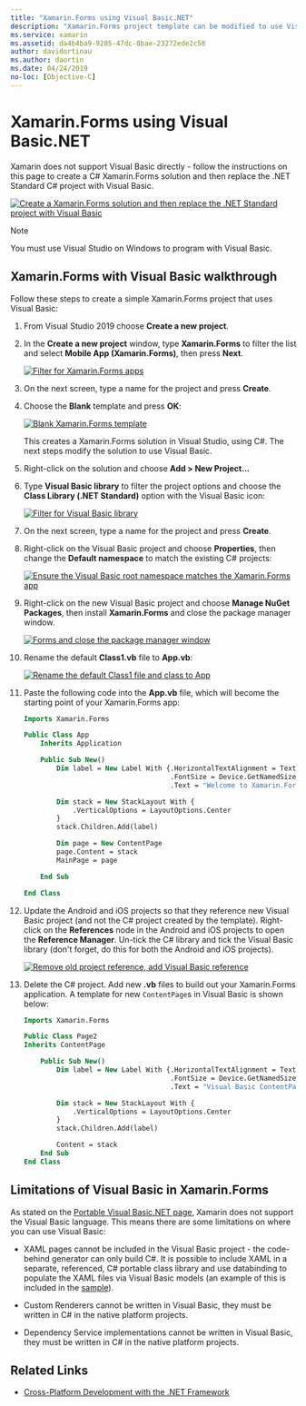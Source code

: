 ```yaml
---
title: "Xamarin.Forms using Visual Basic.NET"
description: "Xamarin.Forms project template can be modified to use Visual Basic for the main assembly, effectively allowing you to build cross-platform mobile apps using VB.NET."
ms.service: xamarin
ms.assetid: da4b4ba9-9205-47dc-8bae-23272ede2c50
author: davidortinau
ms.author: daortin
ms.date: 04/24/2019
no-loc: [Objective-C]
---
```

# Xamarin.Forms using Visual Basic.NET

Xamarin does not support Visual Basic directly - follow the instructions on
this page to create a C# Xamarin.Forms solution and then replace the
.NET Standard C# project with Visual Basic.

[![Create a Xamarin.Forms solution and then replace the .NET Standard project with Visual Basic](xamarin-forms-images/hero-sml.png)](xamarin-forms-images/hero.png#lightbox)

> [!NOTE]
> You must use Visual Studio on Windows to program with Visual Basic.

## Xamarin.Forms with Visual Basic walkthrough

Follow these steps to create a simple Xamarin.Forms project that uses Visual Basic:

1. From Visual Studio 2019 choose **Create a new project**.

2. In the **Create a new project** window, type **Xamarin.Forms** to filter the list and select **Mobile App (Xamarin.Forms)**, then press **Next**.

    [![Filter for Xamarin.Forms apps](xamarin-forms-images/02-sml.png)](xamarin-forms-images/02.png#lightbox)

3. On the next screen, type a name for the project and press **Create**.

4. Choose the **Blank** template and press **OK**:

    [![Blank Xamarin.Forms template](xamarin-forms-images/04-sml.png)](xamarin-forms-images/04.png#lightbox)

    This creates a Xamarin.Forms solution in Visual Studio, using C#. The next steps modify the solution to use Visual Basic.

5. Right-click on the solution and choose **Add > New Project...**

6. Type **Visual Basic library** to filter the project options and choose the **Class Library (.NET Standard)** option with the Visual Basic icon:

    [![Filter for Visual Basic library](xamarin-forms-images/06-sml.png)](xamarin-forms-images/06.png#lightbox)

7. On the next screen, type a name for the project and press **Create**.

8. Right-click on the Visual Basic project and choose **Properties**, then
  change the **Default namespace** to match the existing C# projects:

    [![Ensure the Visual Basic root namespace matches the Xamarin.Forms app](xamarin-forms-images/07a-sml.png)](xamarin-forms-images/07a.png#lightbox)

9. Right-click on the new Visual Basic project and choose **Manage NuGet Packages**,
then install **Xamarin.Forms** and close the package manager window.

    [![Forms and close the package manager window](xamarin-forms-images/07b-sml.png)](xamarin-forms-images/07b.png#lightbox)

10. Rename the default **Class1.vb** file to **App.vb**:

    [![Rename the default Class1 file and class to App](xamarin-forms-images/08.png)](xamarin-forms-images/08.png#lightbox)

11. Paste the following code into the **App.vb** file, which will become the starting
point of your Xamarin.Forms app:

    ```vb
    Imports Xamarin.Forms

    Public Class App
        Inherits Application

        Public Sub New()
            Dim label = New Label With {.HorizontalTextAlignment = TextAlignment.Center,
                                        .FontSize = Device.GetNamedSize(NamedSize.Medium, GetType(Label)),
                                        .Text = "Welcome to Xamarin.Forms with Visual Basic.NET"}

            Dim stack = New StackLayout With {
                .VerticalOptions = LayoutOptions.Center
            }
            stack.Children.Add(label)

            Dim page = New ContentPage
            page.Content = stack
            MainPage = page

        End Sub

    End Class
    ```

12. Update the Android and iOS projects so that they reference new Visual Basic project (and not the C# project created by the template).
Right-click on the **References** node in the Android and iOS projects to open the
**Reference Manager**. Un-tick the C# library and tick the Visual Basic library
(don't forget, do this for both the Android and iOS projects).

    [![Remove old project reference, add Visual Basic reference](xamarin-forms-images/10-sml.png)](xamarin-forms-images/10.png#lightbox)

13. Delete the C# project. Add new **.vb** files to build out your
Xamarin.Forms application. A template for new `ContentPage`s in Visual Basic
is shown below:

    ```vb
    Imports Xamarin.Forms

    Public Class Page2
    Inherits ContentPage

        Public Sub New()
            Dim label = New Label With {.HorizontalTextAlignment = TextAlignment.Center,
                                        .FontSize = Device.GetNamedSize(NamedSize.Medium, GetType(Label)),
                                        .Text = "Visual Basic ContentPage"}

            Dim stack = New StackLayout With {
                .VerticalOptions = LayoutOptions.Center
            }
            stack.Children.Add(label)

            Content = stack
        End Sub
    End Class
    ```

## Limitations of Visual Basic in Xamarin.Forms

As stated on the [Portable Visual Basic.NET page](~/cross-platform/platform/visual-basic/index.md),
Xamarin does not support the Visual Basic language. This means there are some limitations
on where you can use Visual Basic:

- XAML pages cannot be included in the Visual Basic project - the code-behind generator can only build C#. It is possible to include XAML in a separate, referenced, C# portable class library and use databinding to populate the XAML files via Visual Basic models (an example of this is included in the [sample](https://github.com/xamarin/mobile-samples/tree/master/VisualBasic/XamarinFormsVB)).

- Custom Renderers cannot be written in Visual Basic, they must be written in C# in the native platform projects.

- Dependency Service implementations cannot be written in Visual Basic, they must be written in C# in the native platform projects.

## Related Links

- [Cross-Platform Development with the .NET Framework](/dotnet/standard/cross-platform/)
